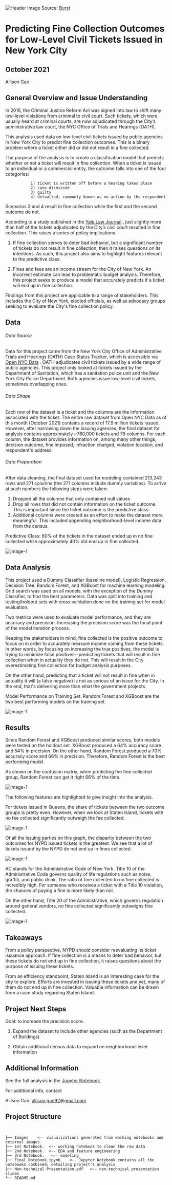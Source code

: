 ![Header Image](https://github.com/allisongao4015/oath_cases/blob/main/Images/judge-gavel-and-law-books.jpg)
Source: [Burst](https://burst.shopify.com/photos/judge-gavel-and-law-books?q=court)

# Predicting Fine Collection Outcomes for Low-Level Civil Tickets Issued in New York City

## October 2021

Allison Gao

## General Overview and Issue Understanding

In 2016, the Criminal Justice Reform Act was signed into law to shift many low-level violations from criminal to civil court. Such tickets, which were usually heard at criminal courts, are now adjudicated through the City’s administrative law court, the NYC Office of Trials and Hearings (OATH).

This analysis used data on low-level civil tickets issued by public agencies in New York City to predict fine collection outcomes. This is a binary problem where a ticket either did or did not result in a fine collected.

The purpose of the analysis is to create a classification model that predicts whether or not a ticket will result in fine collection. When a ticket is issued to an individual or a commercial entity, the outcome falls into one of the four categories: 

               1) ticket is written off before a hearing takes place
               2) case dismissed
               3) guilty
               4) defaulted, commonly known as no action by the respondent

Scenarios 3 and 4 result in fine collection while the first and the second outcome do not.


According to a study published in the [Yale Law Journal](https://www.yalelawjournal.org/forum/who-pays) , just slightly more than half of the tickets adjudicated by the City’s civil court resulted in fine collection. This raises a series of policy implications. 

1. If fine collection serves to deter bad behavior, but a significant number of tickets do not result in fine collection, then it raises questions on its intentions. As such, this project also aims to highlight features relevant to the predictive class. 

2.  Fines and fees are an income stream for the City of New York. An incorrect estimate can lead to problematic budget analysis. Therefore, this project seeks to produce a model that accurately predicts if a ticket will end up in fine collection. 

Findings from this project are applicable to a range of stakeholders. This includes the City of New York, elected officials, as well as advocacy groups seeking to evaluate the City's fine collection policy. 


## Data 

###### Data Source

Data for this project came from the New York City Office of Administrative Trials and Hearings (OATH) Case Status Tracker, which is accessible via  [Open NYC Data](https://data.cityofnewyork.us/City-Government/OATH-Hearings-Division-Case-Status/jz4z-kudi) . OATH adjudicates civil tickets issued by a wide range of public agencies. This project only looked at tickets issued by the Department of Sanitation, which has a sanitation police unit and the New York City Police Department. Both agencies issue low-level civil tickets, sometimes overlapping ones.


###### Data Shape

Each row of the dataset is a ticket and the columns are the information associated with the ticket. The entire raw dataset from Open NYC Data as of this month (October 2021) contains a record of 17.9 million tickets issued. However, after narrowing down the issuing agencies, the final dataset for analysis contains approximately ~760,000 tickets and 78 columns. For each column, the dataset provides information on, among many other things, decision outcome, fine imposed, infraction charged, violation location, and respondent's address.

###### Data Preparation
After data cleaning, the final dataset used for modeling contained 213,243 rows and 271 columns (the 271 columns include dummy variables). To arrive at such numbers the following steps were taken:

1. Dropped all the columns that only contained null values
2. Drop all rows that did not contain information on the ticket outcome. This is important since the ticket outcome is the predictive class. 
3. Additional columns were created as an effort to make the dataset more meaningful. This included appending neighborhood-level income data from the census.

Predictive Class: 
60% of the tickets in the dataset ended up in no fine collected while approximately 40% did end up in fine collected. 

![image-1](https://github.com/allisongao4015/oath_cases/blob/main/Images/1predictiveclass.jpeg) <br />


## Data Analysis 

This project used a Dummy Classifier (baseline model), Logistic Regression, Decision Tree, Random Forest, and XGBoost for machine learning modeling. Grid search was used on all models, with the exception of the Dummy Classifier, to find the best parameters. Data was split into training and testing/holdout sets with cross validation done on the training set for model evaluation. 

Two metrics were used to evaluate model performance, and they are accuracy and precision. Increasing the precision score was the focal point of the model iteration process. 

Keeping the stakeholders in mind, fine collected is the positive outcome to focus on in order to accurately measure income coming from these tickets. In other words, by focusing on increasing the true positives, the model is trying to minimize false positives--predicting tickets that will result in fine collection when in actuality they do not. This will result in the City overestimating fine collection for budget analysis purposes. 

On the other hand, predicting that a ticket will not result in fine when in actuality it will (a false negative) is not as serious of an issue for the City. In the end, that's delivering more than what the government projects. 

Model Performance on Training Set. Random Forest and XGBoost are the two best performing models on the training set. 

![image-1](https://github.com/allisongao4015/oath_cases/blob/main/Images/2Model%20Performanceon%20TrainingSet.jpeg) <br />

## Results 

Since Random Forest and XGBoost produced similar scores, both models were tested on the holdout set. XGBoost produced a 64% accuracy score and 54% in precision. On the other hand, Random Forest produced a 70% accuracy score and 66% in precision. Therefore, Random Forest is the best performing model. 

As shown on the confusion matrix, when predicting the fine collected group, Random Forest can get it right 66% of the time. 

![image-1](https://github.com/allisongao4015/oath_cases/blob/main/Images/3confusionmatrixbestmodel.jpeg) <br />


The following features are highlighted to give insight into the analysis. 

For tickets issued in Queens, the share of tickets between the two outcome groups is pretty even. However, when we look at Staten Island, tickets with no fee collected significantly outweigh the fee collected. 




![image-1](https://github.com/allisongao4015/oath_cases/blob/main/Images/4violationlocation.jpeg) <br />

Of all the issuing parties on this graph, the disparity between the two outcomes for NYPD issued tickets is the greatest. We see that a lot of tickets issued by the NYPD do not end up in fines collected. 


![image-1](https://github.com/allisongao4015/oath_cases/blob/main/Images/5issuingagency.jpeg) <br />

AC stands for the Administrative Code of New York. Title 10 of the Administrative Code governs quality of life regulations such as noise, graffiti, and public drink. The ratio of fine collected to no fine collected is incredibly high. For someone who receives a ticket with a Title 10 violation, the chances of paying a fine is more likely than not. 

On the other hand, Title 20 of the Administrative, which governs regulation around general vendors, no fine collected significantly outweighs fine collected. 

![image-1](https://github.com/allisongao4015/oath_cases/blob/main/Images/6TicketOutcomeByViolation%20T.jpeg) <br />


## Takeaways

From a policy perspective, NYPD should consider reevaluating its ticket issuance approach. If fine collection is a means to deter bad behavior, but these tickets do not end up in fine collection, it raises questions about the purpose of issuing these tickets. 

From an efficiency standpoint, Staten Island is an interesting case for the city to explore. Efforts are invested in issuing these tickets and yet, many of them do not end up in fine collection. Valuable information can be drawn from a case study regarding Staten Island. 

    

## Project Next Steps

Goal: to increase the precision score. 

1. Expand the dataset to include other agencies (such as the Department of Buildings)

2. Obtain additional census data to expand on neighborhood-level information 


## Additional Information

See the full analysis in the [Jupyter Notebook](https://github.com/allisongao4015/oath_cases).

For additional info, contact

Allison Gao: allison.gao92@gmail.com

## Project Structure 

```## Project Structure


├── Images    <-- visualizations generated from working notebooks and external images
├── 1st Notebook.  <-- working notebook to clean the raw data
├── 2nd Notebook.  <-- EDA and feature engineering
├── 3rd Notebook.   <-- modeling 
├── Final Notebook.ipynb    <-- Jupyter Notebook contains all the notebooks combined; detailing project's analysis 
├── Non-technical Presentation.pdf   <-- non-technical presentation slides
└── README.md

